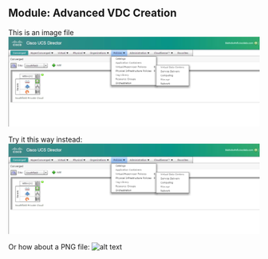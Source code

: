 ## Module: Advanced VDC Creation

This is an image file ![alt text][image_01]

[image_01]: https://github.com/blairhicks/ucsd-training-lab/blob/master/images/ucsd_image_01.jpg

Try it this way instead: ![alt text](https://github.com/blairhicks/ucsd-training-lab/blob/master/images/ucsd_image_01.jpg)

Or how about a PNG file: ![alt text][image_02]

[image_02]: https://github.com/blairhicks/ucsd-training-lab/images/ucsd_image_02.png






